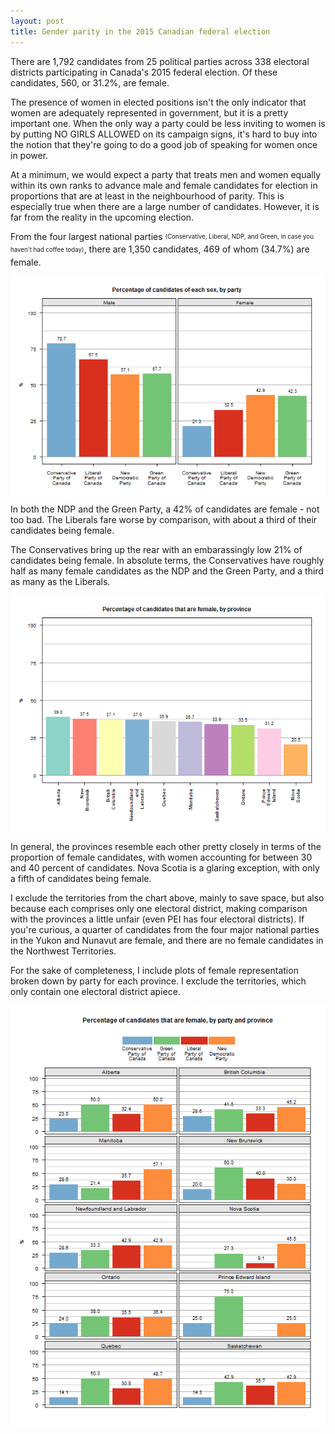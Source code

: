 ```yaml
---
layout: post
title: Gender parity in the 2015 Canadian federal election
---
```


There are 1,792 candidates from 25 political parties across 338 electoral districts participating in Canada's 2015 federal election. Of these candidates, 560, or 31.2%, are female.

The presence of women in elected positions isn't the only indicator that women are adequately represented in government, but it is a pretty important one. When the only way a party could be less inviting to women is by putting NO GIRLS ALLOWED on its campaign signs, it's hard to buy into the notion that they're going to do a good job of speaking for women once in power.

At a minimum, we would expect a party that treats men and women equally within its own ranks to advance male and female candidates for election in proportions that are at least in the neighbourhood of parity. This is especially true when there are a large number of candidates. However, it is far from the reality in the upcoming election.  

From the four largest national parties <sub><sup>(Conservative, Liberal, NDP, and Green, in case you haven't had coffee today)</sup></sub>, there are 1,350 candidates, 469 of whom (34.7%) are female. 



<img src="figure/fig1-1.png" title="plot of chunk fig1" alt="plot of chunk fig1" style="display: block; margin: auto;" />

In both the NDP and the Green Party, a 42% of candidates are female - not too bad. The Liberals fare worse by comparison, with about a third of their candidates being female. 

The Conservatives bring up the rear with an embarassingly low 21% of candidates being female. In absolute terms, the Conservatives have roughly half as many female candidates as the NDP and the Green Party, and a third as many as the Liberals.



<img src="figure/fig2-1.png" title="plot of chunk fig2" alt="plot of chunk fig2" style="display: block; margin: auto;" />

In general, the provinces resemble each other pretty closely in terms of the proportion of female candidates, with women accounting for between 30 and 40 percent of candidates. Nova Scotia is a glaring exception, with only a fifth of candidates being female. 

I exclude the territories from the chart above, mainly to save space, but also because each comprises only one electoral district, making comparison with the provinces a little unfair (even PEI has four electoral districts). If you're curious, a quarter of candidates from the four major national parties in the Yukon and Nunavut are female, and there are no female candidates in the Northwest Territories. 

For the sake of completeness, I include plots of female representation broken down by party for each province. I exclude the territories, which only contain one electoral district apiece.



<img src="figure/fig3-1.png" title="plot of chunk fig3" alt="plot of chunk fig3" style="display: block; margin: auto;" />
